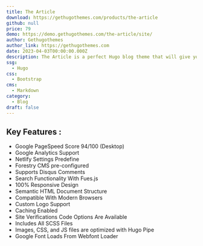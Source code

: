 ```yaml
---
title: The Article
download: https://gethugothemes.com/products/the-article
github: null
price: 79
demo: https://demo.gethugothemes.com/the-article/site/
author: Gethugothemes
author_link: https://gethugothemes.com
date: 2023-04-03T00:00:00.000Z
description: The Article is a perfect Hugo blog theme that will give you a unique personal blogging experience.
ssg:
  - Hugo
css:
  - Bootstrap
cms:
  - Markdown
category:
  - Blog
draft: false
---
```


## Key Features :

- Google PageSpeed Score 94/100 (Desktop)
- Google Analytics Support
- Netlify Settings Predefine
- Forestry CMS pre-configured
- Supports Disqus Comments
- Search Functionality With Fues.js
- 100% Responsive Design
- Semantic HTML Document Structure
- Compatible With Modern Browsers
- Custom Logo Support
- Caching Enabled
- Site Verifications Code Options Are Available
- Includes All SCSS Files
- Images, CSS, and JS files are optimized with Hugo Pipe
- Google Font Loads From Webfont Loader
